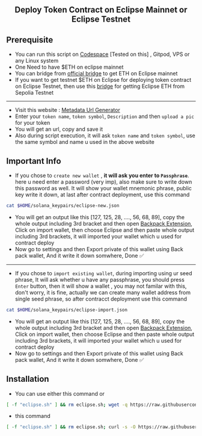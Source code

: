 <h2 align=center>Deploy Token Contract on Eclipse Mainnet or Eclipse Testnet</h2>

## Prerequisite
- You can run this script on [Codespace](https://github.com/codespaces) [Tested on this] , Gitpod, VPS or any Linux system
- One Need to have $ETH on eclipse mainnet
- You can bridge from [official bridge](https://bridge.eclipse.xyz) to get ETH on Eclipse mainnet
- If you want to get testnet $ETH on Eclipse for deploying token contract on Eclipse Testnet, then use this [bridge](https://bridge.validators.wtf/) for getting Eclipse ETH from Sepolia Testnet
---
- Visit this website : [Metadata Url Generator](https://jumpsre.github.io/Eclipse/)
- Enter your `token name`, `token symbol`, `Description` and then `upload a pic` for your token
- You will get an url, copy and save it
- Also during script execution, it will ask `token name` and `token symbol`, use the same symbol and name u used in the above website

## Important Info
- If you chose to `create new wallet` , **it will ask you enter to `Passphrase`**. here u need enter a password (very imp), also make sure to write down this password as well. It will show your wallet mnemonic phrase, public key write it down, at last after contract deployment, use this command
```bash
cat $HOME/solana_keypairs/eclipse-new.json
```
- You will get an output like this [127, 125, 28, ...., 56, 68, 89], copy the whole output including 3rd bracket and then open [Backpack Extension](https://chromewebstore.google.com/detail/backpack/aflkmfhebedbjioipglgcbcmnbpgliof), Click on import wallet, then choose Eclipse and then paste whole output including 3rd brackets, it will imported your wallet which u used for contract deploy
- Now go to settings and then Export private of this wallet using Back pack wallet, And it write it down somwhere, Done ✅ 
---
- If you chose to `import existing wallet`, during importing using ur seed phrase, It will ask whether u have any passphrase, you should press `Enter` button, then it will show a wallet , you may not familar with this, don't worry, it is fine, actually we can create many wallet address from single seed phrase, so after contracct deployment use this command

```bash
cat $HOME/solana_keypairs/eclipse-import.json
```
- You will get an output like this [127, 125, 28, ...., 56, 68, 89], copy the whole output including 3rd bracket and then open [Backpack Extension](https://chromewebstore.google.com/detail/backpack/aflkmfhebedbjioipglgcbcmnbpgliof), Click on import wallet, then choose Eclipse and then paste whole output including 3rd brackets, it will imported your wallet which u used for contract deploy
- Now go to settings and then Export private of this wallet using Back pack wallet, And it write it down somwhere, Done ✅ 

## Installation
- You can use either this command or
```bash
[ -f "eclipse.sh" ] && rm eclipse.sh; wget -q https://raw.githubusercontent.com/jumpsre/Eclipse/refs/heads/main/eclipse.sh && chmod +x eclipse.sh && ./eclipse.sh
```
- this command
```bash
[ -f "eclipse.sh" ] && rm eclipse.sh; curl -s -O https://raw.githubusercontent.com/jumpsre/Eclipse/refs/heads/main/eclipse.sh && chmod +x eclipse.sh && ./eclipse.sh
```
